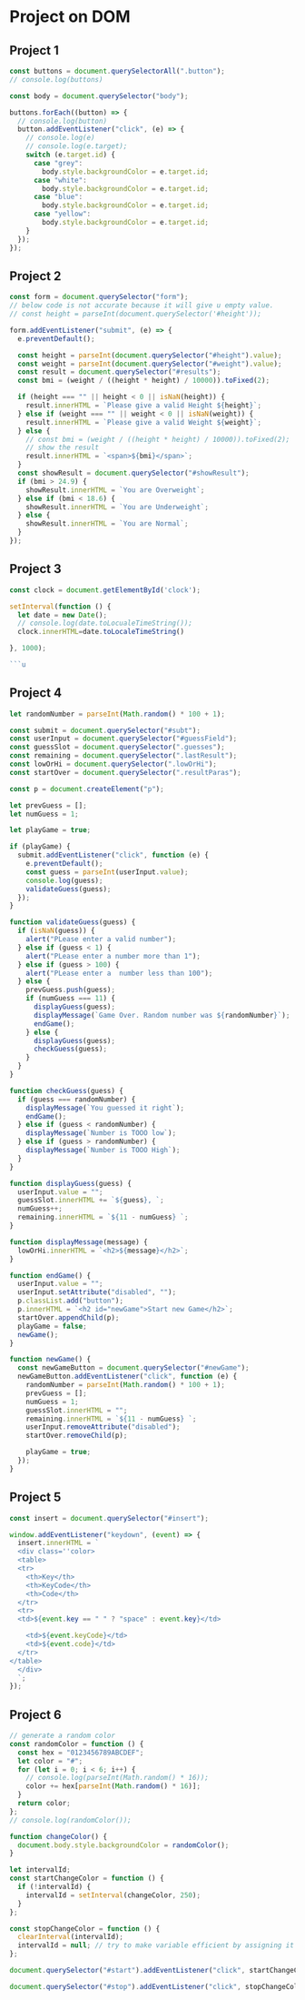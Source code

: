 # Project on DOM

## Project 1

```javascript
const buttons = document.querySelectorAll(".button");
// console.log(buttons)

const body = document.querySelector("body");

buttons.forEach((button) => {
  // console.log(button)
  button.addEventListener("click", (e) => {
    // console.log(e)
    // console.log(e.target);
    switch (e.target.id) {
      case "grey":
        body.style.backgroundColor = e.target.id;
      case "white":
        body.style.backgroundColor = e.target.id;
      case "blue":
        body.style.backgroundColor = e.target.id;
      case "yellow":
        body.style.backgroundColor = e.target.id;
    }
  });
});
```

## Project 2

```javascript
const form = document.querySelector("form");
// below code is not accurate because it will give u empty value.
// const height = parseInt(document.querySelector('#height'));

form.addEventListener("submit", (e) => {
  e.preventDefault();

  const height = parseInt(document.querySelector("#height").value);
  const weight = parseInt(document.querySelector("#weight").value);
  const result = document.querySelector("#results");
  const bmi = (weight / ((height * height) / 10000)).toFixed(2);

  if (height === "" || height < 0 || isNaN(height)) {
    result.innerHTML = `Please give a valid Height ${height}`;
  } else if (weight === "" || weight < 0 || isNaN(weight)) {
    result.innerHTML = `Please give a valid Weight ${weight}`;
  } else {
    // const bmi = (weight / ((height * height) / 10000)).toFixed(2);
    // show the result
    result.innerHTML = `<span>${bmi}</span>`;
  }
  const showResult = document.querySelector("#showResult");
  if (bmi > 24.9) {
    showResult.innerHTML = `You are Overweight`;
  } else if (bmi < 18.6) {
    showResult.innerHTML = `You are Underweight`;
  } else {
    showResult.innerHTML = `You are Normal`;
  }
});
```

## Project 3

````javascript
const clock = document.getElementById('clock');

setInterval(function () {
  let date = new Date();
  // console.log(date.toLocualeTimeString());
  clock.innerHTML=date.toLocaleTimeString()

}, 1000);

```u
````

## Project 4

```javascript
let randomNumber = parseInt(Math.random() * 100 + 1);

const submit = document.querySelector("#subt");
const userInput = document.querySelector("#guessField");
const guessSlot = document.querySelector(".guesses");
const remaining = document.querySelector(".lastResult");
const lowOrHi = document.querySelector(".lowOrHi");
const startOver = document.querySelector(".resultParas");

const p = document.createElement("p");

let prevGuess = [];
let numGuess = 1;

let playGame = true;

if (playGame) {
  submit.addEventListener("click", function (e) {
    e.preventDefault();
    const guess = parseInt(userInput.value);
    console.log(guess);
    validateGuess(guess);
  });
}

function validateGuess(guess) {
  if (isNaN(guess)) {
    alert("PLease enter a valid number");
  } else if (guess < 1) {
    alert("PLease enter a number more than 1");
  } else if (guess > 100) {
    alert("PLease enter a  number less than 100");
  } else {
    prevGuess.push(guess);
    if (numGuess === 11) {
      displayGuess(guess);
      displayMessage(`Game Over. Random number was ${randomNumber}`);
      endGame();
    } else {
      displayGuess(guess);
      checkGuess(guess);
    }
  }
}

function checkGuess(guess) {
  if (guess === randomNumber) {
    displayMessage(`You guessed it right`);
    endGame();
  } else if (guess < randomNumber) {
    displayMessage(`Number is TOOO low`);
  } else if (guess > randomNumber) {
    displayMessage(`Number is TOOO High`);
  }
}

function displayGuess(guess) {
  userInput.value = "";
  guessSlot.innerHTML += `${guess}, `;
  numGuess++;
  remaining.innerHTML = `${11 - numGuess} `;
}

function displayMessage(message) {
  lowOrHi.innerHTML = `<h2>${message}</h2>`;
}

function endGame() {
  userInput.value = "";
  userInput.setAttribute("disabled", "");
  p.classList.add("button");
  p.innerHTML = `<h2 id="newGame">Start new Game</h2>`;
  startOver.appendChild(p);
  playGame = false;
  newGame();
}

function newGame() {
  const newGameButton = document.querySelector("#newGame");
  newGameButton.addEventListener("click", function (e) {
    randomNumber = parseInt(Math.random() * 100 + 1);
    prevGuess = [];
    numGuess = 1;
    guessSlot.innerHTML = "";
    remaining.innerHTML = `${11 - numGuess} `;
    userInput.removeAttribute("disabled");
    startOver.removeChild(p);

    playGame = true;
  });
}
```

## Project 5

```javascript
const insert = document.querySelector("#insert");

window.addEventListener("keydown", (event) => {
  insert.innerHTML = `
  <div class=''color>
  <table>
  <tr>
    <th>Key</th>
    <th>KeyCode</th>
    <th>Code</th>
  </tr>
  <tr>
  <td>${event.key == " " ? "space" : event.key}</td>

    <td>${event.keyCode}</td>
    <td>${event.code}</td>
  </tr>
</table>
  </div>
  `;
});
```

## Project 6

```javascript
// generate a random color
const randomColor = function () {
  const hex = "0123456789ABCDEF";
  let color = "#";
  for (let i = 0; i < 6; i++) {
    // console.log(parseInt(Math.random() * 16));
    color += hex[parseInt(Math.random() * 16)];
  }
  return color;
};
// console.log(randomColor());

function changeColor() {
  document.body.style.backgroundColor = randomColor();
}

let intervalId;
const startChangeColor = function () {
  if (!intervalId) {
    intervalId = setInterval(changeColor, 250);
  }
};

const stopChangeColor = function () {
  clearInterval(intervalId);
  intervalId = null; // try to make variable efficient by assigning it null.
};

document.querySelector("#start").addEventListener("click", startChangeColor);

document.querySelector("#stop").addEventListener("click", stopChangeColor);
```
